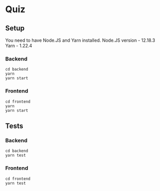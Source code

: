 # Quiz

## Setup

You need to have Node.JS and Yarn installed.
Node.JS version - 12.18.3
Yarn - 1.22.4

### Backend

    cd backend
    yarn
    yarn start

### Frontend

    cd frontend
    yarn
    yarn start

## Tests

### Backend

    cd backend
    yarn test

### Frontend

    cd frontend
    yarn test
